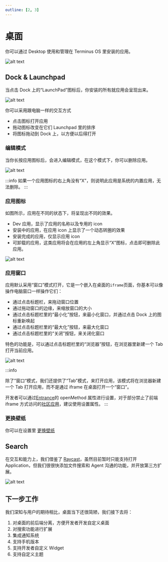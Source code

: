 ```yaml
---
outline: [2, 3]
---
```


# 桌面

你可以通过 Desktop 使用和管理在 Terminus OS 里安装的应用。

![alt text](/images/how-to/terminus/desktop.jpg)

## Dock & Launchpad

当点击 Dock 上的“LaunchPad”图标后，你安装的所有就应用会呈现出来。

![alt text](/images/how-to/terminus/desktop_lauchpad.jpg)

你可以采用跟电脑一样的交互方式

- 点击图标打开应用
- 拖动图标改变在它们 Launchpad 里的排序
- 将图标拖动到 Dock 上，以方便以后得打开

### 编辑模式

当你长按应用图标后，会进入编辑模式，在这个模式下，你可以删除应用。

![alt text](/images/how-to/terminus/desktop_application2.jpg)

:::info
如果一个应用图标的右上角没有“X”，则说明此应用是系统的内置应用，无法删除。
:::

### 应用图标

如图所示，应用在不同的状态下，将呈现出不同的效果。

- Dev 应用，显示了应用的名称以及专用的 icon
- 安装中的应用，在应用 icon 上显示了一个动态转圈的效果
- 安装完成的应用，仅显示应用 icon
- 可卸载的应用，这类应用将会在应用的左上角显示“X”图标，点击即可删除此应用。

![alt text](/images/how-to/terminus/desktop_application.jpg)

### 应用窗口

应用默认采用“窗口”模式打开，它是一个嵌入在桌面的`iframe`页面，你基本可以像操作电脑窗口一样操作它们：

- 通过点击标题栏，来拖动窗口位置
- 通过拖动窗口的边缘，来缩放窗口的大小
- 通过点击标题栏里的“最小化”按钮，来最小化窗口，并通过点击 Dock 上的图标重新唤起
- 通过点击标题栏里的“最大化”按钮，来最大化窗口
- 通过点击标题栏里的“关闭”按钮，来关闭化窗口

特色的功能是，可以通过点击标题栏里的“浏览器”按钮，在浏览器里新建一个 Tab 打开当前应用。

![alt text](/images/how-to/terminus/desktop_window.jpg)

:::info

除了”窗口“模式，我们还提供了“Tab”模式，来打开应用，该模式将在浏览器新建一个 Tab 打开应用，而不是通过 iframe 在桌面打开一个“窗口”。

开发者可以通过[Entrance](../../developer/develop/package/manifest.md#entrances)的 openMethod 属性进行设置，对于部分禁止了前端 iframe 方式访问的[社区应用](../../overview/terminus/application.md#社区应用)，建议使用设置属性。
:::

### 更换壁纸

你可以在设置里 [更换壁纸](./settings/wallpaper.md)

## Search

在交互和能力上，我们借鉴了 [Raycast](https://www.raycast.com/)，虽然目前暂时只能支持打开 Application，但我们很很快添加文件搜索和 Agent 沟通的功能，并开放第三方扩展。

![alt text](/images/how-to/terminus/desktop_search.jpg)

## 下一步工作

我们深知与用户的期待相比，桌面当下还很简陋，我们接下去将：

1. 对桌面的前后端分离，方便开发者开发自定义桌面
2. 对搜索功能进行扩展
3. 集成通知系统
4. 支持手机版本
5. 支持开发者自定义 Widget
6. 支持自定义主题
